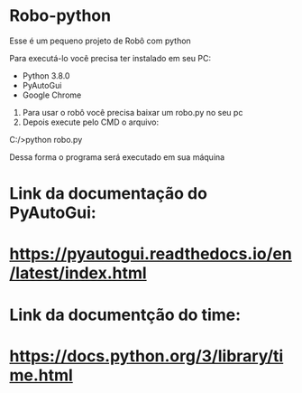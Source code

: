 # Robo-python
Esse é um pequeno projeto de Robô com python

Para executá-lo você precisa ter instalado em seu PC:

- Python 3.8.0
- PyAutoGui
- Google Chrome

1) Para usar o robô você precisa baixar um robo.py no seu pc
2) Depois execute pelo CMD o arquivo:

C:/>python robo.py

Dessa forma o programa será executado em sua máquina


# Link da documentação do PyAutoGui:
# https://pyautogui.readthedocs.io/en/latest/index.html
# Link da documentção do time:
# https://docs.python.org/3/library/time.html
